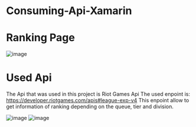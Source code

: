 # Consuming-Api-Xamarin

# Ranking Page

![image](https://user-images.githubusercontent.com/52639107/111841593-9342b980-88d4-11eb-9437-891449c2298b.png)


# Used Api
The Api that was used in this project is Riot Games Api
The used enpoint is: https://developer.riotgames.com/apis#league-exp-v4
This enpoint allow to get information of ranking depending on the queue, tier and division.

![image](https://user-images.githubusercontent.com/52639107/111842372-b91c8e00-88d5-11eb-86d1-c5bd563aecd5.png)
![image](https://user-images.githubusercontent.com/52639107/111842403-c6d21380-88d5-11eb-8cac-576aa585785d.png)



